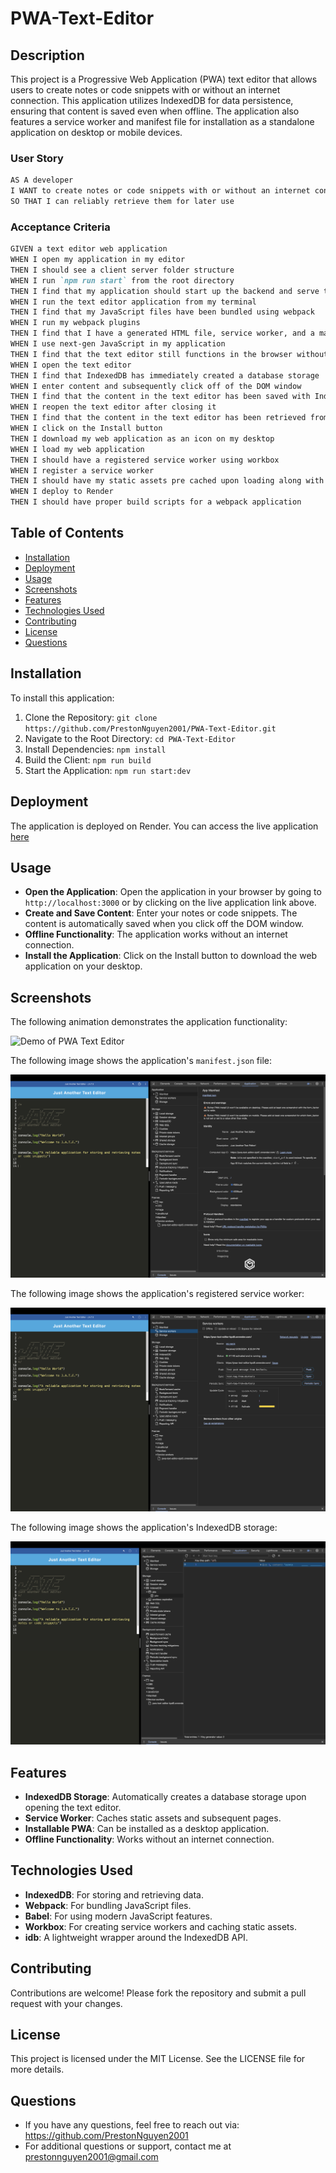 # PWA-Text-Editor

## Description

This project is a Progressive Web Application (PWA) text editor that allows users to create notes or code snippets with or without an internet connection. This application utilizes IndexedDB for data persistence, ensuring that content is saved even when offline. The application also features a service worker and manifest file for installation as a standalone application on desktop or mobile devices.

### User Story

```markdown
AS A developer
I WANT to create notes or code snippets with or without an internet connection
SO THAT I can reliably retrieve them for later use
```

### Acceptance Criteria

```markdown
GIVEN a text editor web application
WHEN I open my application in my editor
THEN I should see a client server folder structure
WHEN I run `npm run start` from the root directory
THEN I find that my application should start up the backend and serve the client
WHEN I run the text editor application from my terminal
THEN I find that my JavaScript files have been bundled using webpack
WHEN I run my webpack plugins
THEN I find that I have a generated HTML file, service worker, and a manifest file
WHEN I use next-gen JavaScript in my application
THEN I find that the text editor still functions in the browser without errors
WHEN I open the text editor
THEN I find that IndexedDB has immediately created a database storage
WHEN I enter content and subsequently click off of the DOM window
THEN I find that the content in the text editor has been saved with IndexedDB
WHEN I reopen the text editor after closing it
THEN I find that the content in the text editor has been retrieved from our IndexedDB
WHEN I click on the Install button
THEN I download my web application as an icon on my desktop
WHEN I load my web application
THEN I should have a registered service worker using workbox
WHEN I register a service worker
THEN I should have my static assets pre cached upon loading along with subsequent pages and static assets
WHEN I deploy to Render
THEN I should have proper build scripts for a webpack application
```

## Table of Contents

- [Installation](#installation)
- [Deployment](#deployment)
- [Usage](#usage)
- [Screenshots](#screenshots)
- [Features](#features)
- [Technologies Used](#technologies-used)
- [Contributing](#contributing)
- [License](#license)
- [Questions](#questions)

## Installation

To install this application:

1. Clone the Repository: `git clone https://github.com/PrestonNguyen2001/PWA-Text-Editor.git`
2. Navigate to the Root Directory: `cd PWA-Text-Editor`
3. Install Dependencies: `npm install`
4. Build the Client: `npm run build`
5. Start the Application: `npm run start:dev`

## Deployment

The application is deployed on Render. You can access the live application [here](https://pwa-text-editor-kpd5.onrender.com)

## Usage

- **Open the Application**: Open the application in your browser by going to `http://localhost:3000` or by clicking on the live application link above.
- **Create and Save Content**: Enter your notes or code snippets. The content is automatically saved when you click off the DOM window.
- **Offline Functionality**: The application works without an internet connection.
- **Install the Application**: Click on the Install button to download the web application on your desktop.

## Screenshots

The following animation demonstrates the application functionality:

![Demo of PWA Text Editor](./client/src/images/Demo.gif)

The following image shows the application's `manifest.json` file:

![Demo Manifest File](./client/src/images/Demo-Manifest.png)

The following image shows the application's registered service worker:

![Demo Service Worker](./client/src/images/Demo-Service.png)

The following image shows the application's IndexedDB storage:

![Demo IndexedDB](./client/src/images/Demo-IndexedDB.png)


## Features

- **IndexedDB Storage**: Automatically creates a database storage upon opening the text editor.
- **Service Worker**: Caches static assets and subsequent pages.
- **Installable PWA**: Can be installed as a desktop application.
- **Offline Functionality**: Works without an internet connection.

## Technologies Used

- **IndexedDB**: For storing and retrieving data.
- **Webpack**: For bundling JavaScript files.
- **Babel**: For using modern JavaScript features.
- **Workbox**: For creating service workers and caching static assets.
- **idb**: A lightweight wrapper around the IndexedDB API.

## Contributing

Contributions are welcome! Please fork the repository and submit a pull request with your changes.

## License

This project is licensed under the MIT License. See the LICENSE file for more details.

## Questions

- If you have any questions, feel free to reach out via: <https://github.com/PrestonNguyen2001>
- For additional questions or support, contact me at <prestonnguyen2001@gmail.com>
